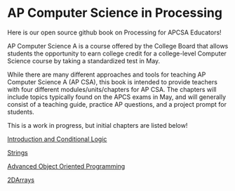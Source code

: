 


# AP Computer Science in Processing

Here is our open source github book on Processing for APCSA Educators!  

AP Computer Science A is a course offered by the College Board that allows students the opportunity to earn college credit for a college-level Computer Science course by taking a standardized test in May. 

While there are many different approaches and tools for teaching AP Computer Science A (AP CSA), this book is intended to provide teachers with four different modules/units/chapters for AP CSA. The chapters will include topics typically found on the APCS exams in May, and will generally consist of a teaching guide, practice AP questions, and a project prompt for students. 

This is a work in progress, but initial chapters are listed below!

[Introduction and Conditional Logic](https://github.com/treinartz/APCS.Processing.Fellowship.Resources/blob/gh-pages/chapters/IntroAndConditionalLogic.md)

[Strings](https://github.com/treinartz/APCS.ProcessingResources/blob/gh-pages/chapters/Strings.md)

[Advanced Object Oriented Programming](https://github.com/treinartz/pFellowship/blob/gh-pages/chapters/oop.md)

[2DArrays](https://github.com/treinartz/pFellowship/blob/gh-pages/2DArrays.md)




